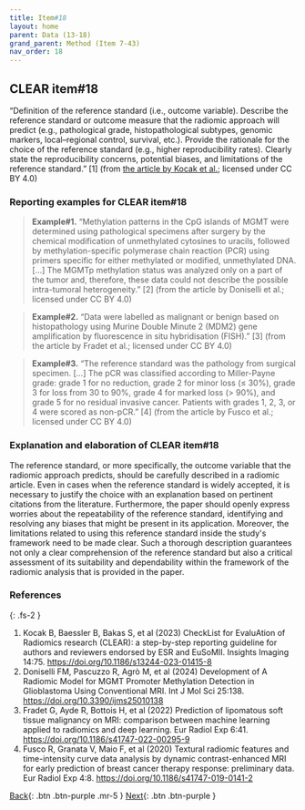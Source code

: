 ```yaml
---
title: Item#18
layout: home
parent: Data (13-18)
grand_parent: Method (Item 7-43)
nav_order: 18
---
```


## CLEAR item#18


“Definition of the reference standard (i.e., outcome variable). Describe the reference standard or outcome measure that the radiomic approach will predict (e.g., pathological grade, histopathological subtypes, genomic markers, local–regional control, survival, etc.). Provide the rationale for the choice of the reference standard (e.g., higher reproducibility rates). Clearly state the reproducibility concerns, potential biases, and limitations of the reference standard.” [1] (from [the article by Kocak et al.](https://insightsimaging.springeropen.com/articles/10.1186/s13244-023-01415-8); licensed under CC BY 4.0)


### Reporting examples for CLEAR item#18

> **Example#1.** “Methylation patterns in the CpG islands of MGMT were determined using pathological specimens after surgery by the chemical modification of unmethylated cytosines to uracils, followed by methylation-specific polymerase chain reaction (PCR) using primers specific for either methylated or modified, unmethylated DNA. […] The MGMTp methylation status was analyzed only on a part of the tumor and, therefore, these data could not describe the possible intra-tumoral heterogeneity.” [2] (from the article by Doniselli et al.; licensed under CC BY 4.0)

> **Example#2.** “Data were labelled as malignant or benign based on histopathology using Murine Double Minute 2 (MDM2) gene amplification by fluorescence in situ hybridisation (FISH).” [3] (from the article by Fradet et al.; licensed under CC BY 4.0)

> **Example#3.** “The reference standard was the pathology from surgical specimen. […] The pCR was classified according to Miller-Payne grade: grade 1 for no reduction, grade 2 for minor loss (≤ 30%), grade 3 for loss from 30 to 90%, grade 4 for marked loss (> 90%), and grade 5 for no residual invasive cancer. Patients with grades 1, 2, 3, or 4 were scored as non-pCR.” [4] (from the article by Fusco et al.; licensed under CC BY 4.0)

### Explanation and elaboration of CLEAR item#18

The reference standard, or more specifically, the outcome variable that the radiomic approach predicts, should be carefully described in a radiomic article. Even in cases when the reference standard is widely accepted, it is necessary to justify the choice with an explanation based on pertinent citations from the literature. Furthermore, the paper should openly express worries about the repeatability of the reference standard, identifying and resolving any biases that might be present in its application. Moreover, the limitations related to using this reference standard inside the study's framework need to be made clear. Such a thorough description guarantees not only a clear comprehension of the reference standard but also a critical assessment of its suitability and dependability within the framework of the radiomic analysis that is provided in the paper.

### References

{: .fs-2 }

1. 	Kocak B, Baessler B, Bakas S, et al (2023) CheckList for EvaluAtion of Radiomics research (CLEAR): a step-by-step reporting guideline for authors and reviewers endorsed by ESR and EuSoMII. Insights Imaging 14:75. https://doi.org/10.1186/s13244-023-01415-8
2. 	Doniselli FM, Pascuzzo R, Agrò M, et al (2024) Development of A Radiomic Model for MGMT Promoter Methylation Detection in Glioblastoma Using Conventional MRI. Int J Mol Sci 25:138. https://doi.org/10.3390/ijms25010138
3. 	Fradet G, Ayde R, Bottois H, et al (2022) Prediction of lipomatous soft tissue malignancy on MRI: comparison between machine learning applied to radiomics and deep learning. Eur Radiol Exp 6:41. https://doi.org/10.1186/s41747-022-00295-9
4. 	Fusco R, Granata V, Maio F, et al (2020) Textural radiomic features and time-intensity curve data analysis by dynamic contrast-enhanced MRI for early prediction of breast cancer therapy response: preliminary data. Eur Radiol Exp 4:8. https://doi.org/10.1186/s41747-019-0141-2

[Back](https://radiomic.github.io/CLEAR-E3/docs/Item2.html){: .btn .btn-purple .mr-5 }
[Next](https://radiomic.github.io/CLEAR-E3/docs/Item4.html){: .btn .btn-purple   }
